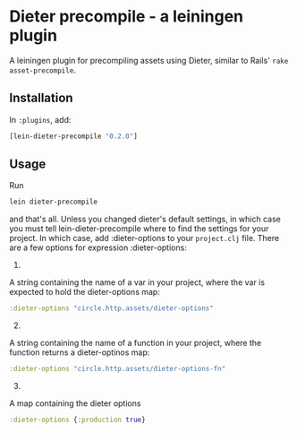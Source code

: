 # Dieter precompile - a leiningen plugin

A leiningen plugin for precompiling assets using Dieter, similar to Rails' `rake asset-precompile`.

## Installation

In `:plugins`, add:

```clojure
[lein-dieter-precompile "0.2.0"]
```

## Usage

Run

```bash
lein dieter-precompile
```

and that's all.
Unless you changed dieter's default settings, in which case you must tell lein-dieter-precompile where to find the settings for your project.
In which case, add :dieter-options to your `project.clj` file.
There are a few options for expression :dieter-options:

1.
  A string containing the name of a var in your project, where the var is expected to hold the dieter-options map:

  ```clojure
  :dieter-options "circle.http.assets/dieter-options"
  ```

2.
  A string containing the name of a function in your project, where the function returns a dieter-optinos map:

  ```clojure
  :dieter-options "circle.http.assets/dieter-options-fn"
  ```

3.
  A map containing the dieter options

  ```clojure
  :dieter-options {:production true}
  ```
